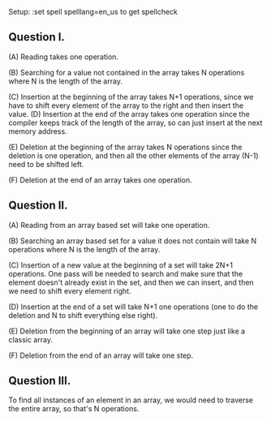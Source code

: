 
Setup: :set spell spelllang=en_us to get spellcheck

## Question I. 
(A) Reading takes one operation. 

(B) Searching for a value not contained in the array takes N operations where N is the length of the array. 
 
(C) Insertion at the beginning of the array takes N+1 operations, since we have to shift every element of the array to the right and then insert the value. 
(D) Insertion at the end of the array takes one operation since the compiler keeps track of the length of the array, so can just insert at the next memory address.
 
(E) Deletion at the beginning of the array takes N operations since the deletion is one operation, and then all the other elements of the array (N-1) need to be shifted left. 

(F) Deletion at the end of an array takes one operation. 

## Question II. 

(A) Reading from an array based set will take one operation. 

(B) Searching an array based set for a value it does not contain will take N operations where N is the length of the array. 

(C) Insertion of a new value at the beginning of a set  will take 2N+1 operations. One pass will be needed to search and make sure that the element doesn't already exist in the set, and then we can insert, and then we need to shift every element right. 

(D) Insertion at the end of a set will take N+1 one operations (one to do the deletion and N to shift everything else right). 

(E) Deletion from the beginning of an array will take one step just like a classic array.  

(F) Deletion from the end of an array will take one step. 



## Question III.  
To find all instances of an element in an array, we would need to traverse the entire array, so that's N operations. 
